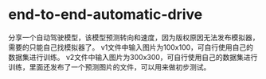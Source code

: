 # end-to-end-automatic-drive
分享一个自动驾驶模型，该模型预测转向和速度，因为版权原因无法发布模拟器，需要的只能自己找模拟器了。
v1文件中输入图片为100x100，可自行使用自己的数据集进行训练。
v2文件中输入图片为300x300，可自行使用自己的数据集进行训练，里面还发布了一个预测图片的文件，可以用来做初步测试。

